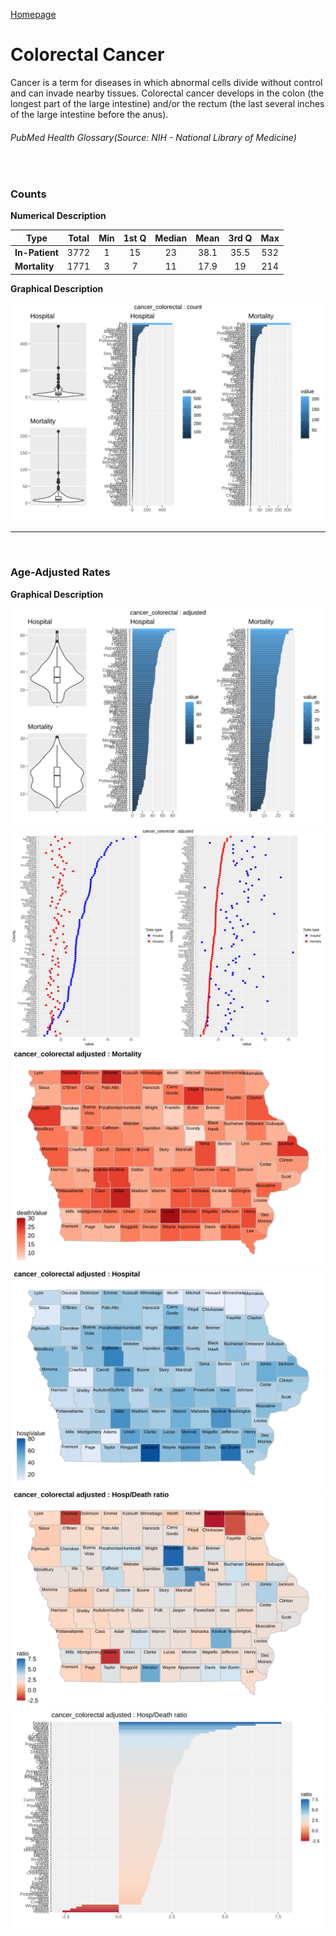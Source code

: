 [Homepage](https://jacob-a-clark.github.io/practicum/)
# Colorectal Cancer

Cancer is a term for diseases in which abnormal cells divide without control and can invade nearby tissues. Colorectal cancer develops in the colon (the longest part of the large intestine) and/or the rectum (the last several inches of the large intestine before the anus).
###### PubMed Health Glossary(Source: NIH - National Library of Medicine)
<br>

### Counts

**Numerical Description**

Type | Total | Min | 1st Q | Median | Mean | 3rd Q | Max
---| :---: | :---: | :---: | :---: | :---: | :---: | :---:
**In-Patient** | 3772 | 1 | 15 | 23 | 38.1 | 35.5 | 532
**Mortality** | 1771 | 3 | 7 | 11 | 17.9 | 19 | 214

**Graphical Description**

![img](/images/cancer_colorectal_count_grid.svg)


***

<br>

### Age-Adjusted Rates

**Graphical Description**

![img](/images/cancer_colorectal_adjusted_grid.svg)
![img](/images/cancer_colorectal_adjusted_dotplots.svg)
![img](/images/cancer_colorectal_adjusted_dmap.svg)
![img](/images/cancer_colorectal_adjusted_hmap.svg)
![img](/images/cancer_colorectal_adjusted_rmap.svg)
![img](/images/cancer_colorectal_adjusted_ratiobar.svg)
